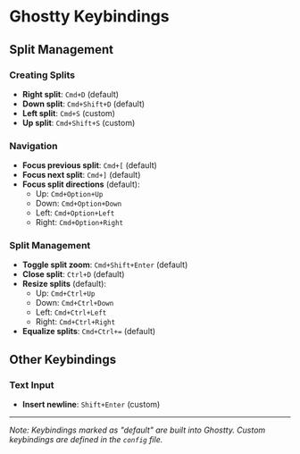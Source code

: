 # Ghostty Keybindings

## Split Management

### Creating Splits
- **Right split**: `Cmd+D` (default)
- **Down split**: `Cmd+Shift+D` (default)
- **Left split**: `Cmd+S` (custom)
- **Up split**: `Cmd+Shift+S` (custom)

### Navigation
- **Focus previous split**: `Cmd+[` (default)
- **Focus next split**: `Cmd+]` (default)
- **Focus split directions** (default):
  - Up: `Cmd+Option+Up`
  - Down: `Cmd+Option+Down`
  - Left: `Cmd+Option+Left`
  - Right: `Cmd+Option+Right`

### Split Management
- **Toggle split zoom**: `Cmd+Shift+Enter` (default)
- **Close split**: `Ctrl+D` (default)
- **Resize splits** (default):
  - Up: `Cmd+Ctrl+Up`
  - Down: `Cmd+Ctrl+Down`
  - Left: `Cmd+Ctrl+Left`
  - Right: `Cmd+Ctrl+Right`
- **Equalize splits**: `Cmd+Ctrl+=` (default)

## Other Keybindings

### Text Input
- **Insert newline**: `Shift+Enter` (custom)

---

*Note: Keybindings marked as "default" are built into Ghostty. Custom keybindings are defined in the `config` file.*